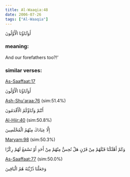 ```yaml
---
title: Al-Waaqia:48
date: 2006-07-26
tags: ["Al-Waaqia"]
---
```

أَوَآبَاؤُنَا الْأَوَّلُونَ
### meaning: 
And our forefathers too?!’
### similar verses: 

[As-Saaffaat:17](/37/17)

أَوَآبَاؤُنَا الْأَوَّلُونَ

[Ash-Shu'araa:76](/26/76) (sim:51.4%)

أَنْتُمْ وَآبَاؤُكُمُ الْأَقْدَمُونَ

[Al-Hijr:40](/15/40) (sim:50.8%)

إِلَّا عِبَادَكَ مِنْهُمُ الْمُخْلَصِينَ

[Maryam:98](/19/98) (sim:50.3%)

وَكَمْ أَهْلَكْنَا قَبْلَهُمْ مِنْ قَرْنٍ هَلْ تُحِسُّ مِنْهُمْ مِنْ أَحَدٍ أَوْ تَسْمَعُ لَهُمْ رِكْزًا

[As-Saaffaat:77](/37/77) (sim:50.0%)

وَجَعَلْنَا ذُرِّيَّتَهُ هُمُ الْبَاقِينَ
